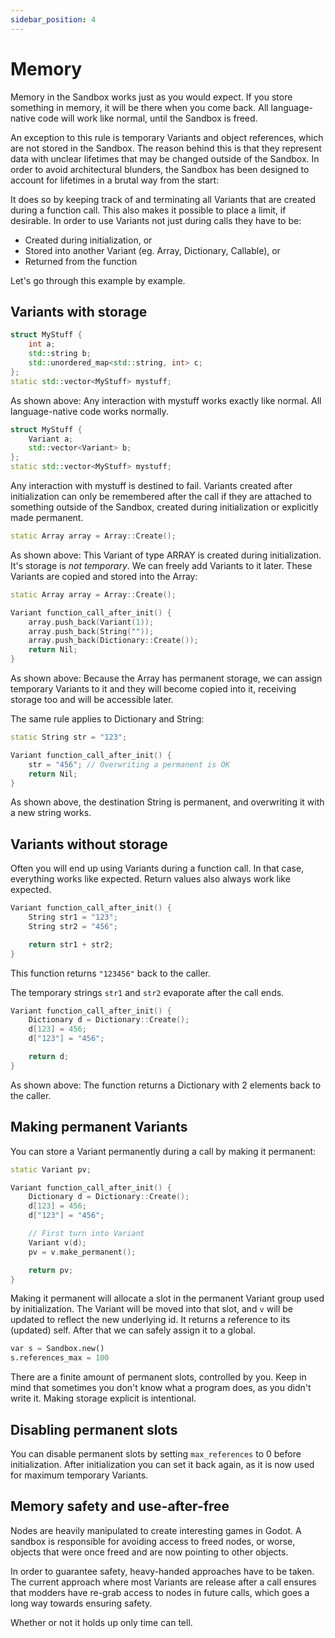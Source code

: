 ```yaml
---
sidebar_position: 4
---
```


# Memory

Memory in the Sandbox works just as you would expect. If you store something in memory, it will be there when you come back. All language-native code will work like normal, until the Sandbox is freed.

An exception to this rule is temporary Variants and object references, which are not stored in the Sandbox. The reason behind this is that they represent data with unclear lifetimes that may be changed outside of the Sandbox. In order to avoid architectural blunders, the Sandbox has been designed to account for lifetimes in a brutal way from the start:

It does so by keeping track of and terminating all Variants that are created during a function call. This also makes it possible to place a limit, if desirable. In order to use Variants not just during calls they have to be:

- Created during initialization, or
- Stored into another Variant (eg. Array, Dictionary, Callable), or
- Returned from the function

Let's go through this example by example.

## Variants with storage

```cpp
struct MyStuff {
    int a;
    std::string b;
    std::unordered_map<std::string, int> c;
};
static std::vector<MyStuff> mystuff;
```

As shown above: Any interaction with mystuff works exactly like normal. All language-native code works normally.

```cpp
struct MyStuff {
    Variant a;
    std::vector<Variant> b;
};
static std::vector<MyStuff> mystuff;
```

Any interaction with mystuff is destined to fail. Variants created after initialization can only be remembered after the call if they are attached to something outside of the Sandbox, created during initialization or explicitly made permanent.

```cpp
static Array array = Array::Create();
```

As shown above: This Variant of type ARRAY is created during initialization. It's storage is *not temporary*. We can freely add Variants to it later. These Variants are copied and stored into the Array:

```cpp
static Array array = Array::Create();

Variant function_call_after_init() {
    array.push_back(Variant(1));
    array.push_back(String(""));
    array.push_back(Dictionary::Create());
    return Nil;
}
```

As shown above: Because the Array has permanent storage, we can assign temporary Variants to it and they will become copied into it, receiving storage too and will be accessible later.

The same rule applies to Dictionary and String:

```cpp
static String str = "123";

Variant function_call_after_init() {
    str = "456"; // Overwriting a permanent is OK
    return Nil;
}
```

As shown above, the destination String is permanent, and overwriting it with a new string works.


## Variants without storage

Often you will end up using Variants during a function call. In that case, everything works like expected. Return values also always work like expected.

```cpp
Variant function_call_after_init() {
    String str1 = "123";
    String str2 = "456";

    return str1 + str2;
}
```

This function returns `"123456"` back to the caller.

The temporary strings `str1` and `str2` evaporate after the call ends.

```cpp
Variant function_call_after_init() {
    Dictionary d = Dictionary::Create();
    d[123] = 456;
    d["123"] = "456";

    return d;
}
```

As shown above: The function returns a Dictionary with 2 elements back to the caller.


## Making permanent Variants

You can store a Variant permanently during a call by making it permanent:

```cpp
static Variant pv;

Variant function_call_after_init() {
    Dictionary d = Dictionary::Create();
    d[123] = 456;
    d["123"] = "456";

    // First turn into Variant
    Variant v(d);
    pv = v.make_permanent();

    return pv;
}
```

Making it permanent will allocate a slot in the permanent Variant group used by initialization. The Variant will be moved into that slot, and `v` will be updated to reflect the new underlying id. It returns a reference to its (updated) self. After that we can safely assign it to a global.

```py
var s = Sandbox.new()
s.references_max = 100
```

There are a finite amount of permanent slots, controlled by you. Keep in mind that sometimes you don't know what a program does, as you didn't write it. Making storage explicit is intentional.

## Disabling permanent slots

You can disable permanent slots by setting `max_references` to 0 before initialization. After initialization you can set it back again, as it is now used for maximum temporary Variants.

## Memory safety and use-after-free

Nodes are heavily manipulated to create interesting games in Godot. A sandbox is responsible for avoiding access to freed nodes, or worse, objects that were once freed and are now pointing to other objects.

In order to guarantee safety, heavy-handed approaches have to be taken. The current approach where most Variants are release after a call ensures that modders have re-grab access to nodes in future calls, which goes a long way towards ensuring safety.

Whether or not it holds up only time can tell.

